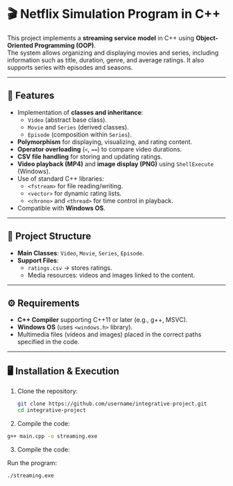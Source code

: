# 🎬 Netflix Simulation Program in C++

This project implements a **streaming service model** in C++ using **Object-Oriented Programming (OOP)**.  
The system allows organizing and displaying movies and series, including information such as title, duration, genre, and average ratings. It also supports series with episodes and seasons.

---

## 🚀 Features

- Implementation of **classes and inheritance**:
  - `Video` (abstract base class).
  - `Movie` and `Series` (derived classes).
  - `Episode` (composition within `Series`).
- **Polymorphism** for displaying, visualizing, and rating content.
- **Operator overloading** (`<`, `==`) to compare video durations.
- **CSV file handling** for storing and updating ratings.
- **Video playback (MP4)** and **image display (PNG)** using `ShellExecute` (Windows).
- Use of standard C++ libraries:
  - `<fstream>` for file reading/writing.
  - `<vector>` for dynamic rating lists.
  - `<chrono>` and `<thread>` for time control in playback.
- Compatible with **Windows OS**.

---

## 📂 Project Structure

- **Main Classes**: `Video`, `Movie`, `Series`, `Episode`.
- **Support Files**:
  - `ratings.csv` → stores ratings.
  - Media resources: videos and images linked to the content.

---

## ⚙️ Requirements

- **C++ Compiler** supporting C++11 or later (e.g., g++, MSVC).
- **Windows OS** (uses `<windows.h>` library).
- Multimedia files (videos and images) placed in the correct paths specified in the code.

---

## 🖥️ Installation & Execution

1. Clone the repository:
   ```bash
   git clone https://github.com/username/integrative-project.git
   cd integrative-project
   ```

2. Compile the code:
  ```bash
  g++ main.cpp -o streaming.exe
```

3. Compile the code:

  Run the program:
  ```bash
  ./streaming.exe
```
